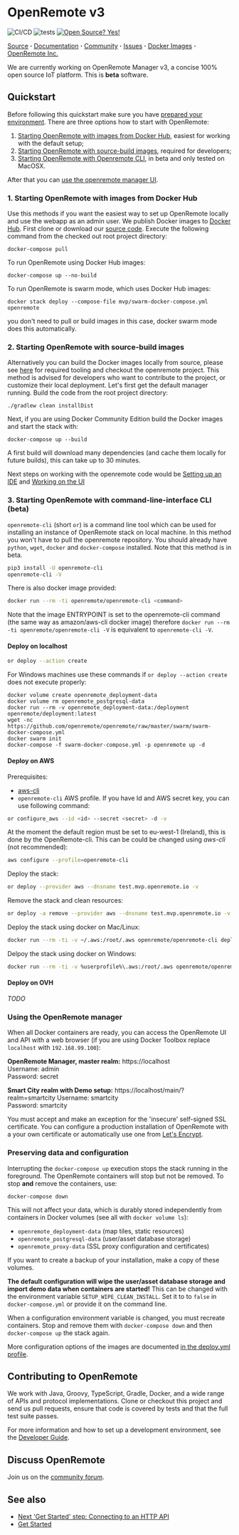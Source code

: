 # OpenRemote v3

![CI/CD](https://github.com/openremote/openremote/workflows/CI/CD/badge.svg)
![tests](https://github.com/openremote/openremote/workflows/tests/badge.svg)
[![Open Source? Yes!](https://badgen.net/badge/Open%20Source%20%3F/Yes%21/blue?icon=github)](https://github.com/Naereen/badges/)


[Source](https://github.com/openremote/openremote) **·** [Documentation](https://github.com/openremote/openremote/wiki) **·** [Community](https://forum.openremote.io) **·** [Issues](https://github.com/openremote/openremote/issues) **·** [Docker Images](https://hub.docker.com/u/openremote/) **·** [OpenRemote Inc.](https://openremote.io)

We are currently working on OpenRemote Manager v3, a concise 100% open source IoT platform. This is **beta** software.

## Quickstart

Before following this quickstart make sure you have [prepared your environment](https://github.com/openremote/openremote/wiki/Developer-Guide%3A-Preparing-the-environment). There are three options how to start with OpenRemote:

1. [Starting OpenRemote with images from Docker Hub](#1-starting-openremote-with-images-from-docker-hub), easiest for working with the default setup;
2. [Starting OpenRemote with source-build images](#2-starting-openremote-with-source-build-images), required for developers;
3. [Starting OpenRemote with Openremote CLI](#3-starting-openremote-with-command-line-interface-cli-beta), in beta and only tested on MacOSX.

After that you can [use the openremote manager UI](#using-the-openremote-manager).

### 1. Starting OpenRemote with images from Docker Hub

Use this methods if you want the easiest way to set up OpenRemote locally and use the webapp as an admin user.
We publish Docker images to [Docker Hub](https://hub.docker.com/u/openremote/). First clone or download our [source code](https://github.com/openremote/openremote). Execute the following command from the checked out root project directory:

```
docker-compose pull
```

To run OpenRemote using Docker Hub images:

```
docker-compose up --no-build
```

To run OpenRemote is swarm mode, which uses Docker Hub images:

```
docker stack deploy --compose-file mvp/swarm-docker-compose.yml openremote
```
you don't need to pull or build images in this case, docker swarm mode does this automatically.

### 2. Starting OpenRemote with source-build images

Alternatively you can build the Docker images locally from source, please see [here](https://github.com/openremote/openremote/wiki/Developer-Guide%3A-Preparing-the-environment) for required tooling and checkout the openremote project. This method is advised for developers who want to contribute to the project, or customize their local deployment. Let's first get the default manager running.
Build the code from the root project directory:

```
./gradlew clean installDist
```

Next, if you are using Docker Community Edition build the Docker images and start the stack with:

```
docker-compose up --build
```

A first build will download many dependencies (and cache them locally for future builds), this can take up to 30 minutes.

Next steps on working with the openremote code would be [Setting up an IDE](https://github.com/openremote/openremote/wiki/Developer-Guide%3A-Setting-up-an-IDE)
and [Working on the UI](https://github.com/openremote/openremote/wiki/Developer-Guide%3A-Working-on-the-UI)

### 3. Starting OpenRemote with command-line-interface CLI (beta)

```openremote-cli``` (short ```or```) is a command line tool which can be used for installing an instance of OpenRemote stack on local machine. In this method you won't have to pull the openremote repository. You should already have ```python```, ```wget```, ```docker``` and ```docker-compose``` installed. Note that this method is in beta.

```bash
pip3 install -U openremote-cli
openremote-cli -V
```
There is also docker image provided:
```bash
docker run --rm -ti openremote/openremote-cli <command>
```
Note that the image ENTRYPOINT is set to the openremote-cli command (the same way as amazon/aws-cli docker image) therefore ```docker run --rm -ti openremote/openremote-cli -V``` is equivalent to ```openremote-cli -V```.

#### Deploy on localhost

```bash
or deploy --action create
```

For Windows machines use these commands if `or deploy --action create` does not execute properly:
```
docker volume create openremote_deployment-data
docker volume rm openremote_postgresql-data
docker run --rm -v openremote_deployment-data:/deployment openremote/deployment:latest
wget -nc https://github.com/openremote/openremote/raw/master/swarm/swarm-docker-compose.yml
docker swarm init
docker-compose -f swarm-docker-compose.yml -p openremote up -d
```
#### Deploy on AWS

Prerequisites:
  - [aws-cli](https://docs.aws.amazon.com/cli/latest/userguide/install-cliv2.html)
  - `openremote-cli` AWS profile. If you have Id and AWS secret key, you can use following command:
  ```bash
  or configure_aws --id <id> --secret <secret> -d -v
  ```
  At the moment the default region must be set to eu-west-1 (Ireland), this is done by the OpenRemote-cli. This can be could be changed using *aws-cli* (not recommended):
  ```bash
  aws configure --profile=openremote-cli
  ```
  
Deploy the stack:
```bash
or deploy --provider aws --dnsname test.mvp.openremote.io -v
```
Remove the stack and clean resources:
```bash
or deploy -a remove --provider aws --dnsname test.mvp.openremote.io -v
```
Deploy the stack using docker on Mac/Linux:
```bash
docker run --rm -ti -v ~/.aws:/root/.aws openremote/openremote-cli deploy --provider aws -v --dnsname test-osx.mvp.openremote.io
```
Delpoy the stack using docker on Windows:
```bash
docker run --rm -ti -v %userprofile%\.aws:/root/.aws openremote/openremote-cli deploy --provider aws -v --dnsname test-win.mvp.openremote.io
```
#### Deploy on OVH

*TODO*

### Using the OpenRemote manager

When all Docker containers are ready, you can access the OpenRemote UI and API with a web browser (if you are using Docker Toolbox replace `localhost` with `192.168.99.100`):

**OpenRemote Manager, master realm:** https://localhost  
Username: admin  
Password: secret

**Smart City realm with Demo setup:** https://localhost/main/?realm=smartcity
Username: smartcity  
Password: smartcity

You must accept and make an exception for the 'insecure' self-signed SSL certificate. You can configure a production installation of OpenRemote with a your own certificate or automatically use one from [Let's Encrypt](https://letsencrypt.org/).

### Preserving data and configuration

Interrupting the `docker-compose up` execution stops the stack running in the foreground. The OpenRemote containers will stop but not be removed. To stop **and** remove the containers, use:

```
docker-compose down
```

This will not affect your data, which is durably stored independently from containers in Docker volumes (see all with `docker volume ls`):

- `openremote_deployment-data` (map tiles, static resources)
- `openremote_postgresql-data` (user/asset database storage)
- `openremote_proxy-data` (SSL proxy configuration and certificates)

If you want to create a backup of your installation, make a copy of these volumes.

**The default configuration will wipe the user/asset database storage and import demo data when containers are started!** This can be changed with the environment variable `SETUP_WIPE_CLEAN_INSTALL`.  Set it to to `false` in `docker-compose.yml` or provide it on the command line.

When a configuration environment variable is changed, you must recreate containers. Stop and remove them with `docker-compose down` and then `docker-compose up` the stack again.

More configuration options of the images are documented [in the deploy.yml profile](https://github.com/openremote/openremote/blob/master/profile/deploy.yml).

## Contributing to OpenRemote

We work with Java, Groovy, TypeScript, Gradle, Docker, and a wide range of APIs and protocol implementations. Clone or checkout this project and send us pull requests, ensure that code is covered by tests and that the full test suite passes.

For more information and how to set up a development environment, see the [Developer Guide](https://github.com/openremote/openremote/wiki).


## Discuss OpenRemote

Join us on the [community forum](https://forum.openremote.io/).

## See also

- [Next 'Get Started' step: Connecting to an HTTP API](https://github.com/openremote/openremote/wiki/User-Guide%3A-Connecting-to-a-HTTP-API)
- [Get Started](https://openremote.io/get-started-manager/)
